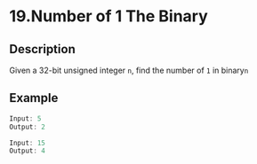 # 19.Number of 1 The Binary

## Description

Given a 32-bit unsigned integer `n`, find the number of `1` in binary`n`

## Example

```javascript
Input: 5
Output: 2

Input: 15
Output: 4
```
